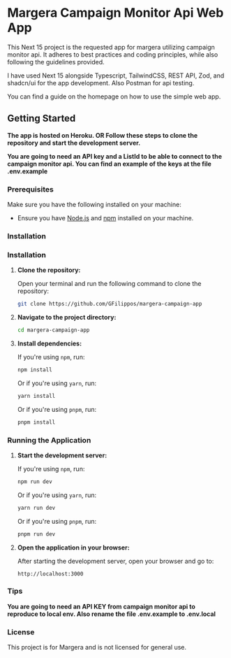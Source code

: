 # Margera Campaign Monitor Api Web App

This Next 15 project is the requested app for margera utilizing campaign monitor api. It adheres to best practices and coding principles, while also following the guidelines provided.

I have used Next 15 alongside Typescript, TailwindCSS, REST API, Zod, and shadcn/ui for the app development. Also Postman for api testing.

You can find a guide on the homepage on how to use the simple web app.

## Getting Started

**The app is hosted on Heroku. OR Follow these steps to clone the repository and start the development server.**

**You are going to need an API key and a ListId to be able to connect to the campaign monitor api. You can find an example of the keys at the file .env.example**

### Prerequisites

Make sure you have the following installed on your machine:

- Ensure you have [Node.js](https://nodejs.org/) and [npm](https://www.npmjs.com/) installed on your machine.

### Installation

### Installation

1. **Clone the repository:**

   Open your terminal and run the following command to clone the repository:

   ```bash
   git clone https://github.com/GFilippos/margera-campaign-app
   ```

2. **Navigate to the project directory:**

   ```bash
   cd margera-campaign-app
   ```

3. **Install dependencies:**

   If you're using `npm`, run:

   ```bash
   npm install
   ```

   Or if you're using `yarn`, run:

   ```bash
   yarn install
   ```

   Or if you're using `pnpm`, run:

   ```bash
   pnpm install
   ```

### Running the Application

1. **Start the development server:**

   If you're using `npm`, run:

   ```bash
   npm run dev
   ```

   Or if you're using `yarn`, run:

   ```bash
   yarn run dev
   ```

   Or if you're using `pnpm`, run:

   ```bash
   pnpm run dev
   ```

2. **Open the application in your browser:**

   After starting the development server, open your browser and go to:

   ```
   http://localhost:3000
   ```

### Tips

**You are going to need an API KEY from campaign monitor api to reproduce to local env. Also rename the file .env.example to .env.local**

### License

This project is for Margera and is not licensed for general use.
